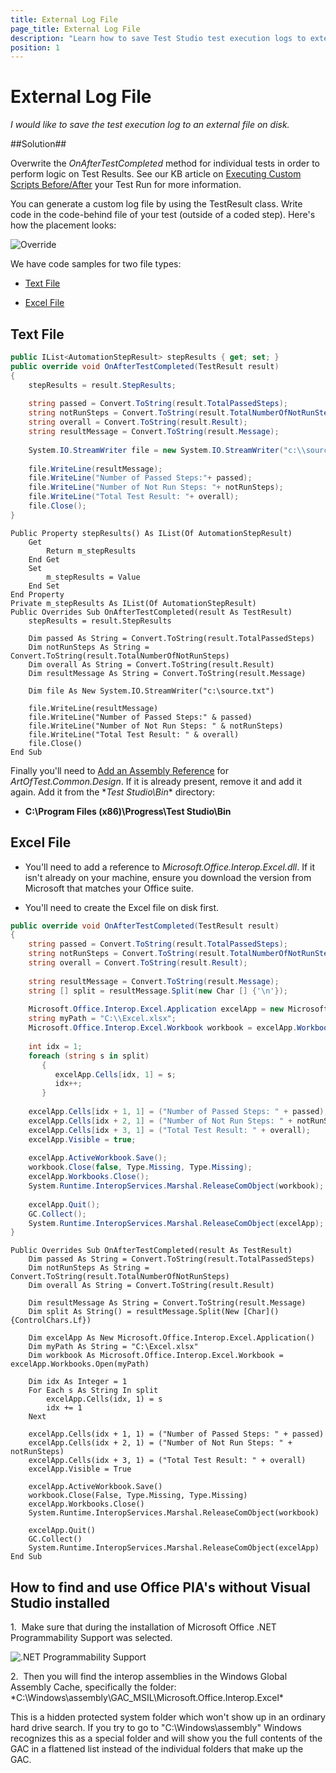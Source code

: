 ```yaml
---
title: External Log File
page_title: External Log File
description: "Learn how to save Test Studio test execution logs to external files, including text and Excel formats. Step-by-step code examples show how to customize result storage for better reporting and analysis."
position: 1
---
```

# External Log File

*I would like to save the test execution log to an external file on disk.*

##Solution##

Overwrite the *OnAfterTestCompleted* method for individual tests in order to perform logic on Test Results. See our KB article on <a href="/advanced-topics/coded-samples/general/custom-scripts-before-after" target="_blank">Executing Custom Scripts Before/After</a> your Test Run for more information.

You can generate a custom log file by using the TestResult class. Write code in the code-behind file of your test (outside of a coded step). Here's how the placement looks:

![Override][1]

[1]: /img/advanced-topics/coded-samples/general/external-log-file/fig1.png

We have code samples for two file types:

*	<a href="#text-file">Text File</a>

*	<a href="#excel-file">Excel File</a>

## Text File

```C#
public IList<AutomationStepResult> stepResults { get; set; }
public override void OnAfterTestCompleted(TestResult result)
{
    stepResults = result.StepResults;
       
    string passed = Convert.ToString(result.TotalPassedSteps);
    string notRunSteps = Convert.ToString(result.TotalNumberOfNotRunSteps);
    string overall = Convert.ToString(result.Result);
    string resultMessage = Convert.ToString(result.Message);
       
    System.IO.StreamWriter file = new System.IO.StreamWriter("c:\\source.txt");
       
    file.WriteLine(resultMessage);
    file.WriteLine("Number of Passed Steps:"+ passed);
    file.WriteLine("Number of Not Run Steps: "+ notRunSteps);
    file.WriteLine("Total Test Result: "+ overall);
    file.Close();
}
```
```VB
Public Property stepResults() As IList(Of AutomationStepResult)
    Get
        Return m_stepResults
    End Get
    Set
        m_stepResults = Value
    End Set
End Property
Private m_stepResults As IList(Of AutomationStepResult)
Public Overrides Sub OnAfterTestCompleted(result As TestResult)
    stepResults = result.StepResults
 
    Dim passed As String = Convert.ToString(result.TotalPassedSteps)
    Dim notRunSteps As String = Convert.ToString(result.TotalNumberOfNotRunSteps)
    Dim overall As String = Convert.ToString(result.Result)
    Dim resultMessage As String = Convert.ToString(result.Message)
 
    Dim file As New System.IO.StreamWriter("c:\source.txt")
 
    file.WriteLine(resultMessage)
    file.WriteLine("Number of Passed Steps:" & passed)
    file.WriteLine("Number of Not Run Steps: " & notRunSteps)
    file.WriteLine("Total Test Result: " & overall)
    file.Close()
End Sub
```

Finally you'll need to <a href="/advanced-topics/coded-steps/add-assembly-reference" target="_blank">Add an Assembly Reference</a> for *ArtOfTest.Common.Design*. If it is already present, remove it and add it again. Add it from the \**Test Studio\Bin** directory:

*	**C:\Program Files (x86)\Progress\Test Studio\Bin**

 

## Excel File

* You'll need to add a reference to *Microsoft.Office.Interop.Excel.dll*. If it isn't already on your machine, ensure you download the version from Microsoft that matches your Office suite.

* You'll need to create the Excel file on disk first.

```C#
public override void OnAfterTestCompleted(TestResult result)
{
    string passed = Convert.ToString(result.TotalPassedSteps);
    string notRunSteps = Convert.ToString(result.TotalNumberOfNotRunSteps);
    string overall = Convert.ToString(result.Result);
     
    string resultMessage = Convert.ToString(result.Message);  
    string [] split = resultMessage.Split(new Char [] {'\n'});
              
    Microsoft.Office.Interop.Excel.Application excelApp = new Microsoft.Office.Interop.Excel.Application();           
    string myPath = "C:\\Excel.xlsx";
    Microsoft.Office.Interop.Excel.Workbook workbook = excelApp.Workbooks.Open(myPath);
            
    int idx = 1;
    foreach (string s in split)
       {
          excelApp.Cells[idx, 1] = s;
          idx++;
       }
             
    excelApp.Cells[idx + 1, 1] = ("Number of Passed Steps: " + passed);
    excelApp.Cells[idx + 2, 1] = ("Number of Not Run Steps: " + notRunSteps);
    excelApp.Cells[idx + 3, 1] = ("Total Test Result: " + overall);
    excelApp.Visible = true;
           
    excelApp.ActiveWorkbook.Save();
    workbook.Close(false, Type.Missing, Type.Missing);
    excelApp.Workbooks.Close();
    System.Runtime.InteropServices.Marshal.ReleaseComObject(workbook);
             
    excelApp.Quit();
    GC.Collect();
    System.Runtime.InteropServices.Marshal.ReleaseComObject(excelApp);
}
```
```VB
Public Overrides Sub OnAfterTestCompleted(result As TestResult)
    Dim passed As String = Convert.ToString(result.TotalPassedSteps)
    Dim notRunSteps As String = Convert.ToString(result.TotalNumberOfNotRunSteps)
    Dim overall As String = Convert.ToString(result.Result)
 
    Dim resultMessage As String = Convert.ToString(result.Message)
    Dim split As String() = resultMessage.Split(New [Char]() {ControlChars.Lf})
 
    Dim excelApp As New Microsoft.Office.Interop.Excel.Application()
    Dim myPath As String = "C:\Excel.xlsx"
    Dim workbook As Microsoft.Office.Interop.Excel.Workbook = excelApp.Workbooks.Open(myPath)
 
    Dim idx As Integer = 1
    For Each s As String In split
        excelApp.Cells(idx, 1) = s
        idx += 1
    Next
 
    excelApp.Cells(idx + 1, 1) = ("Number of Passed Steps: " + passed)
    excelApp.Cells(idx + 2, 1) = ("Number of Not Run Steps: " + notRunSteps)
    excelApp.Cells(idx + 3, 1) = ("Total Test Result: " + overall)
    excelApp.Visible = True
 
    excelApp.ActiveWorkbook.Save()
    workbook.Close(False, Type.Missing, Type.Missing)
    excelApp.Workbooks.Close()
    System.Runtime.InteropServices.Marshal.ReleaseComObject(workbook)
 
    excelApp.Quit()
    GC.Collect()
    System.Runtime.InteropServices.Marshal.ReleaseComObject(excelApp)
End Sub
```

## How to find and use Office PIA's without Visual Studio installed

1.&nbsp; Make sure that during the installation of Microsoft Office .NET Programmability Support was selected.

![.NET Programmability Support][2]

2.&nbsp; Then you will find the interop assemblies in the Windows Global Assembly Cache, specifically the folder: *C:\Windows\assembly\GAC_MSIL\Microsoft.Office.Interop.Excel\*

This is a hidden protected system folder which won't show up in an ordinary hard drive search. If you try to go to "C:\Windows\assembly" Windows recognizes this as a special folder and will show you the full contents of the GAC in a flattened list instead of the individual folders that make up the GAC.

[2]: /img/advanced-topics/coded-samples/general/random-row/fig2.png